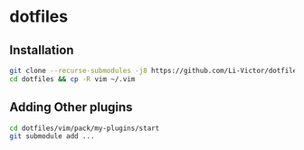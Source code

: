 # dotfiles

## Installation

```sh
git clone --recurse-submodules -j8 https://github.com/Li-Victor/dotfiles.git
cd dotfiles && cp -R vim ~/.vim
```

## Adding Other plugins
```sh
cd dotfiles/vim/pack/my-plugins/start
git submodule add ...
```
